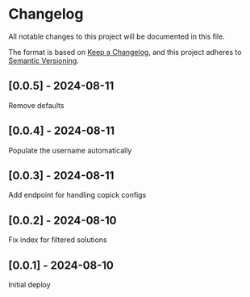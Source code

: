 # Changelog
All notable changes to this project will be documented in this file.

The format is based on [Keep a Changelog](https://keepachangelog.com/en/1.0.0/),
and this project adheres to [Semantic Versioning](https://semver.org/spec/v2.0.0.html).

## [0.0.5] - 2024-08-11
Remove defaults

## [0.0.4] - 2024-08-11
Populate the username automatically

## [0.0.3] - 2024-08-11
Add endpoint for handling copick configs

## [0.0.2] - 2024-08-10
Fix index for filtered solutions

## [0.0.1] - 2024-08-10
Initial deploy

